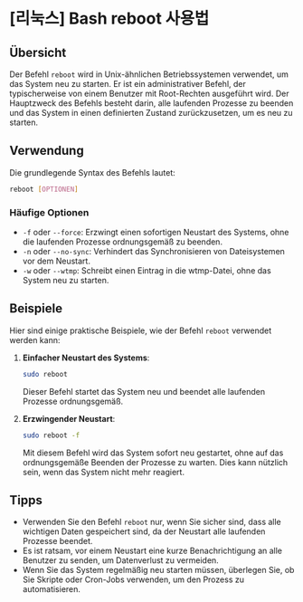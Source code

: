 # [리눅스] Bash reboot 사용법

## Übersicht
Der Befehl `reboot` wird in Unix-ähnlichen Betriebssystemen verwendet, um das System neu zu starten. Er ist ein administrativer Befehl, der typischerweise von einem Benutzer mit Root-Rechten ausgeführt wird. Der Hauptzweck des Befehls besteht darin, alle laufenden Prozesse zu beenden und das System in einen definierten Zustand zurückzusetzen, um es neu zu starten.

## Verwendung
Die grundlegende Syntax des Befehls lautet:

```bash
reboot [OPTIONEN]
```

### Häufige Optionen
- `-f` oder `--force`: Erzwingt einen sofortigen Neustart des Systems, ohne die laufenden Prozesse ordnungsgemäß zu beenden.
- `-n` oder `--no-sync`: Verhindert das Synchronisieren von Dateisystemen vor dem Neustart.
- `-w` oder `--wtmp`: Schreibt einen Eintrag in die wtmp-Datei, ohne das System neu zu starten.

## Beispiele
Hier sind einige praktische Beispiele, wie der Befehl `reboot` verwendet werden kann:

1. **Einfacher Neustart des Systems**:
   ```bash
   sudo reboot
   ```
   Dieser Befehl startet das System neu und beendet alle laufenden Prozesse ordnungsgemäß.

2. **Erzwingender Neustart**:
   ```bash
   sudo reboot -f
   ```
   Mit diesem Befehl wird das System sofort neu gestartet, ohne auf das ordnungsgemäße Beenden der Prozesse zu warten. Dies kann nützlich sein, wenn das System nicht mehr reagiert.

## Tipps
- Verwenden Sie den Befehl `reboot` nur, wenn Sie sicher sind, dass alle wichtigen Daten gespeichert sind, da der Neustart alle laufenden Prozesse beendet.
- Es ist ratsam, vor einem Neustart eine kurze Benachrichtigung an alle Benutzer zu senden, um Datenverlust zu vermeiden.
- Wenn Sie das System regelmäßig neu starten müssen, überlegen Sie, ob Sie Skripte oder Cron-Jobs verwenden, um den Prozess zu automatisieren.